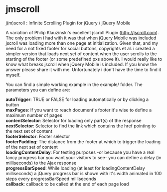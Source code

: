 jmscroll
========

j(m)scroll : Infinite Scrolling Plugin for jQuery / jQuery Mobile

A variation of Philip Klauzinski's excellent jscroll Plugin (<a href="http://jscroll.com">http://jscroll.com</a>). The only problem i had with it was that when jQuery Mobile was included jscroll was loading more than one page at initialization. Given that, and my need for a not fixed footer for social buttons, copyrights et al. i created a simpler version that loads next set of content when the user scrolls to the starting of the footer (or some predefined pxs above it). I would really like to know what breaks jscroll when jQuery Mobile is included. If you know the answer please share it with me. Unfortunately i don't have the time to find it myself.  

You can find a simple working example in the example/ folder. The parameters you can define are:

<b>autoTrigger</b>: TRUE or FALSE for loading automatically or by clicking a button<br />
<b>maxPages</b>: If you want to reach document's footer it's wise to define a maximum number of pages<br />
<b>contentSelector</b>: Selector for loading only part(s) of the response<br />
<b>nextSelector</b>: Selector to find the link which contains the href pointing to the next set of content<br />
<b>footerSelector</b>: Footer selector<br />
<b>footerPadding</b>: The distance from the footer at which to trigger the loading of the next set of content<br />
<b>loadingContentDelay</b>: For testing purposes -or because you have a real fancy progress bar you want your visitors to see- you can define a delay (in milliseconds) to the Ajax response<br />
<b>progressBarSpeed</b>: While loading (at least for loadingContentDelay milliseconds) a jQuery progress bar is shown with it's width animated in 100 steps every progressBarSpeed milliseconds<br /> 
<b>callback</b>: callback to be called at the end of each page load<br />
